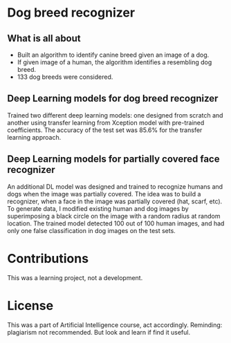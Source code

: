 # Dog breed recognizer

## What is all about

* Built an algorithm to identify canine breed given an image of a dog. 
* If given image of a human, the algorithm identifies a resembling dog breed. 
* 133 dog breeds were considered.

## Deep Learning models for dog breed recognizer

Trained two different deep learning models: one designed from scratch and another using transfer learning from Xception model with pre-trained coefficients. The accuracy of the test set was 85.6% for the transfer learning approach.

## Deep Learning models for partially covered face recognizer

An additional DL model was designed and trained to recognize humans and dogs when the image was partially covered. The idea was to build a recognizer, when a face in the image was partially covered (hat, scarf, etc). To generate data, I modified existing human and dog images by superimposing a black circle on the image with a random radius at random location. The trained model detected 100 out of 100 human images, and had only one false classification in dog images on the test sets.

# Contributions

This was a learning project, not a development. 

# License

This was a part of Artificial Intelligence course, act accordingly. Reminding: plagiarism not recommended. But look and learn if find it useful.  
